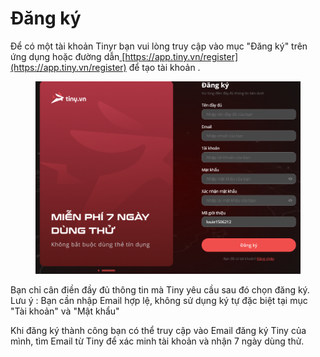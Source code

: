 # Đăng ký

Để có một tài khoản Tinyr bạn vui lòng truy cập vào mục "Đăng ký" trên ứng dụng hoặc đường dẫn[ ](https://app.tiny.vn/register)[https://app.tiny.vn/register](https://app.tiny.vn/register) để tạo tài khoản .

<figure><img src="../.gitbook/assets/image (6).png" alt=""><figcaption></figcaption></figure>

Bạn chỉ cân điền đầy đủ thông tin mà Tiny yêu cầu sau đó chọn đăng ký. \
Lưu ý : Bạn cần nhập Email hợp lệ, không sử dụng ký tự đặc biệt tại mục "Tài khoản" và "Mật khẩu"

Khi đăng ký thành công bạn có thể truy cập vào Email đăng ký Tiny của mình, tìm Email từ Tiny để xác minh tài khoản và nhận 7 ngày dùng thử.
